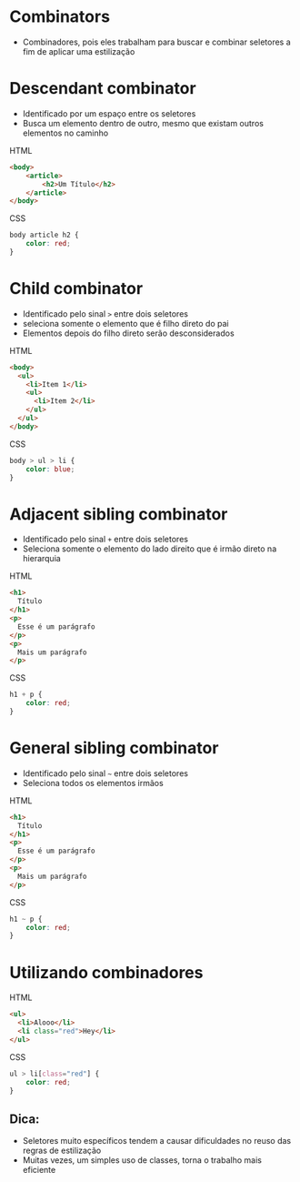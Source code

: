 # Combinators
* Combinadores, pois eles trabalham para buscar e combinar seletores a fim de aplicar uma estilização

# Descendant combinator
* Identificado por um espaço entre os seletores
* Busca um elemento dentro de outro, mesmo que existam outros elementos no caminho

HTML
```html
<body>
	<article>
		<h2>Um Título</h2>
	</article>
</body>
```

CSS
```css
body article h2 {
	color: red;
}
```

# Child combinator
* Identificado pelo sinal `>` entre dois seletores
* seleciona somente o elemento que é filho direto do pai
* Elementos depois do filho direto serão desconsiderados

HTML
```html
<body>
  <ul>
    <li>Item 1</li>
    <ul>
      <li>Item 2</li>
    </ul>
  </ul>
</body>
```

CSS
```CSS
body > ul > li {
	color: blue;
}
```

# Adjacent sibling combinator
* Identificado pelo sinal `+` entre dois seletores
* Seleciona somente o elemento do lado direito que é irmão direto na hierarquia

HTML
```HTML
<h1>
  Título
</h1>
<p>
  Esse é um parágrafo
</p>
<p>
  Mais um parágrafo
</p>
```

CSS
```CSS
h1 + p {
	color: red;
}
```

# General sibling combinator
* Identificado pelo sinal `~` entre dois seletores
* Seleciona todos os elementos irmãos

HTML
```HTML
<h1>
  Título
</h1>
<p>
  Esse é um parágrafo
</p>
<p>
  Mais um parágrafo
</p>
```

CSS
```CSS
h1 ~ p {
	color: red;
}
```

# Utilizando combinadores

HTML
```HTML
<ul>
  <li>Alooo</li>
  <li class="red">Hey</li>
</ul>
```
CSS
```CSS
ul > li[class="red"] {
	color: red;
}
```
## Dica:
- Seletores muito específicos tendem a causar dificuldades no reuso das regras de estilização
- Muitas vezes, um simples uso de classes, torna o trabalho mais eficiente